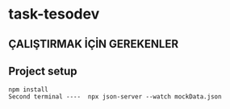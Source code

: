 # task-tesodev

## ÇALIŞTIRMAK İÇİN GEREKENLER

## Project setup
```
npm install 
Second terminal ----  npx json-server --watch mockData.json
```
